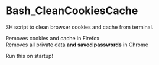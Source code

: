 # Bash_CleanCookiesCache
SH script to clean browser cookies and cache from terminal.  
  
Removes cookies and cache in Firefox  
Removes all private data **and saved passwords** in Chrome  
  
Run this on startup!
